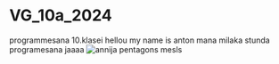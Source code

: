 # VG_10a_2024
programmesana 10.klasei
 hellou my name is anton
 mana milaka stunda programesana
jaaaa
![annija](https://github.com/user-attachments/assets/99ad4711-43ee-4896-9777-a621b94efbc8)
pentagons mesls